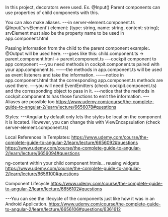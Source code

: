 In this project, decorators were used.
Ex. @Input()
    Parent components can use properties of child components with this.

You can also make aliases.
---in server-element.component.ts
     @Input('srvElement') element: {type: string, name: string, content: string};
     srvElement must also be the property name to be used in app.component.html

Passing information from the child to the parent component example:. @Output will be used here.
---goes like this: child.component.ts -> parent.component.html -> parent.component.ts
---cockpit component to app component
---you need methods in cockpit.component.ts paired with your app.component.ts.
-----the methods in app.component.ts will be used as event listeners and take the information.
-----notice in app.component.html that the corresponding app.component.ts methods are used there.
---you will need EventEmitters (check cockpit.component.ts) and the corresponding object to pass in it.
---notice that the methods in cockpit.component.ts has those functions to emit the information.
---Aliases are possible too https://www.udemy.com/course/the-complete-guide-to-angular-2/learn/lecture/6656078#questions

Styles:
---Angular by default only lets the styles be local on the component it is located. However, you can change this with ViewEncapsulation (check server-element.component.ts)

Local References in Templates:
https://www.udemy.com/course/the-complete-guide-to-angular-2/learn/lecture/6656092#questions
https://www.udemy.com/course/the-complete-guide-to-angular-2/learn/lecture/6656094#questions

ng-content within your child component htmls... reusing widgets https://www.udemy.com/course/the-complete-guide-to-angular-2/learn/lecture/6656100#questions

Component Lifecycle
https://www.udemy.com/course/the-complete-guide-to-angular-2/learn/lecture/6656102#questions

---You can see the lifecycle of the components just like how it was in an Android Application. https://www.udemy.com/course/the-complete-guide-to-angular-2/learn/lecture/6656106#questions/6361612

